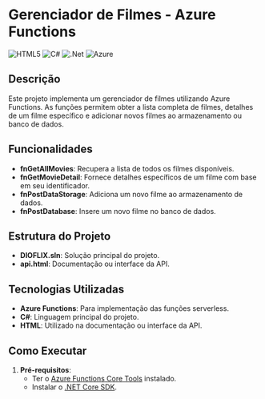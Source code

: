 # Gerenciador de Filmes - Azure Functions
![HTML5](https://img.shields.io/badge/html5-%23E34F26.svg?style=for-the-badge&logo=html5&logoColor=white)
![C#](https://img.shields.io/badge/c%23-%23239120.svg?style=for-the-badge&logo=csharp&logoColor=white)
![.Net](https://img.shields.io/badge/.NET-5C2D91?style=for-the-badge&logo=.net&logoColor=white)
![Azure](https://img.shields.io/badge/azure-%230072C6.svg?style=for-the-badge&logo=microsoftazure&logoColor=white)

## Descrição
Este projeto implementa um gerenciador de filmes utilizando Azure Functions. As funções permitem obter a lista completa de filmes, detalhes de um filme específico e adicionar novos filmes ao armazenamento ou banco de dados.

## Funcionalidades
- **fnGetAllMovies**: Recupera a lista de todos os filmes disponíveis.
- **fnGetMovieDetail**: Fornece detalhes específicos de um filme com base em seu identificador.
- **fnPostDataStorage**: Adiciona um novo filme ao armazenamento de dados.
- **fnPostDatabase**: Insere um novo filme no banco de dados.

## Estrutura do Projeto
- **DIOFLIX.sln**: Solução principal do projeto.
- **api.html**: Documentação ou interface da API.

## Tecnologias Utilizadas
- **Azure Functions**: Para implementação das funções serverless.
- **C#**: Linguagem principal do projeto.
- **HTML**: Utilizado na documentação ou interface da API.

## Como Executar
1. **Pré-requisitos**:
   - Ter o [Azure Functions Core Tools](https://docs.microsoft.com/azure/azure-functions/functions-run-local) instalado.
   - Instalar o [.NET Core SDK](https://dotnet.microsoft.com/download).
